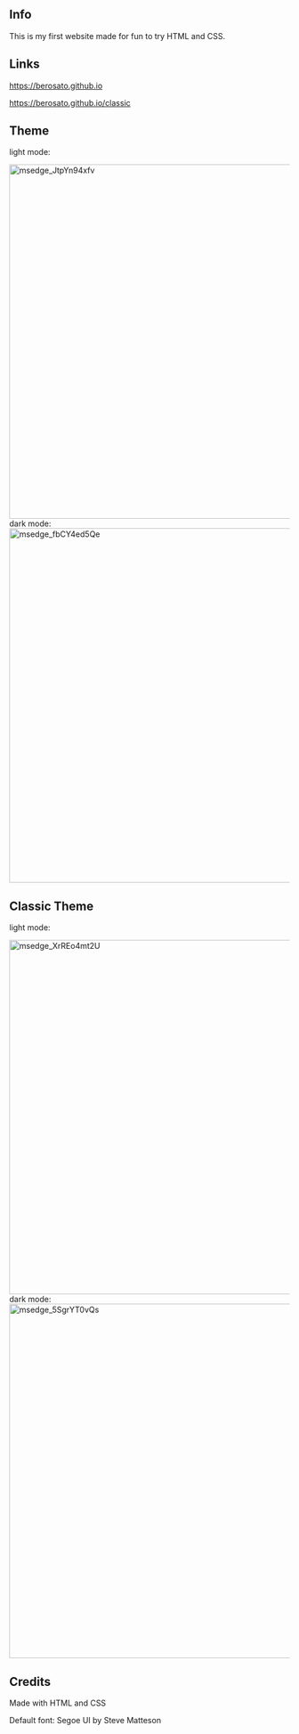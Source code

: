 ## Info
This is my first website made for fun to try HTML and CSS.

## Links
https://berosato.github.io

https://berosato.github.io/classic

## Theme
light mode:

<img width="637" alt="msedge_JtpYn94xfv" src="https://user-images.githubusercontent.com/75726739/151688469-2debf088-00f3-4350-a4c4-2f881c6693aa.png">
dark mode:

<img width="637" alt="msedge_fbCY4ed5Qe" src="https://user-images.githubusercontent.com/75726739/151688487-acb11f07-dd5a-4c2d-b823-e0a3c2994af2.png">

## Classic Theme
light mode:

<img width="637" alt="msedge_XrREo4mt2U" src="https://user-images.githubusercontent.com/75726739/153862438-9de4cb49-7336-42a0-aac0-9d49462f5c5a.png">
dark mode:
  
<img width="637" alt="msedge_5SgrYT0vQs" src="https://user-images.githubusercontent.com/75726739/153862468-84025a33-7200-40da-8d53-2b773f548897.png">

## Credits 
Made with HTML and CSS

Default font: Segoe UI by Steve Matteson
